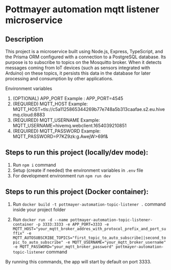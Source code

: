 # Pottmayer automation mqtt listener microservice

## Description
This project is a microservice built using Node.js, Express, TypeScript, and the Prisma ORM configured with a connection to a PostgreSQL database. Its purpose is to subscribe to topics on the Mosquitto broker. When it detects messages coming from IoT devices (such as sensors integrated with Arduino) on these topics, it persists this data in the database for later processing and consumption by other applications.

Environment variables

1. (OPTIONAL) APP_PORT
    Example : APP_PORT=4545
2. (REQUIRED) MQTT_HOST
    Example: MQTT_HOST=tls://c5a1125865344269b77e748a5b313caafae.s2.eu.hivemq.cloud:8883
3. (REQUIRED) MQTT_USERNAME
    Example: MQTT_USERNAME=hivemq.webclient.1654039210851
4. (REQUIRED) MQTT_PASSWORD
    Example: MQTT_PASSWORD=P7KZ9zk:g.AwejW>69f&

## Steps to run this project (locally/dev mode):

1. Run `npm i` command
2. Setup (create if needed) the environment variables in `.env` file
3. For development environment run `npm run dev`

## Steps to run this project (Docker container):

1. Run `docker build -t pottmayer-automation-topic-listener .` command inside your project folder

2. Run 
    `docker run -d --name pottmayer-automation-topic-listener-container -p 3333:3333 -e APP_PORT=3333 -e MQTT_HOST="your_mqtt_broker_addres_with_protocol_prefix_and_port_suffix" -e MQTT_AUTOSUBSCRIBE_TOPICS="first_topic_to_auto_subscribe||second_topic_to_auto_subscribe" -e MQTT_USERNAME="your_mqtt_broker_username" -e MQTT_PASSWORD="your_mqtt_broker_password" pottmayer-automation-topic-listener`
   command

By running this commands, the app will start by default on port 3333.
